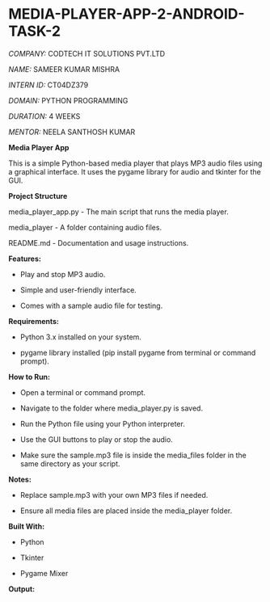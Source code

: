 # MEDIA-PLAYER-APP-2-ANDROID-TASK-2

*COMPANY:* CODTECH IT SOLUTIONS PVT.LTD

*NAME:* SAMEER KUMAR MISHRA

*INTERN ID:* CT04DZ379

*DOMAIN:* PYTHON PROGRAMMING

*DURATION:* 4 WEEKS

*MENTOR:* NEELA SANTHOSH KUMAR



**Media Player App**

This is a simple Python-based media player that plays MP3 audio files using a graphical interface. It uses the pygame library for audio and tkinter for the GUI.


**Project Structure**

media_player_app.py - The main script that runs the media player.

  media_player - A folder containing audio files.

README.md - Documentation and usage instructions.


**Features:**

- Play and stop MP3 audio.

- Simple and user-friendly interface.

- Comes with a sample audio file for testing.


**Requirements:**

- Python 3.x installed on your system.

- pygame library installed (pip install pygame from terminal or command prompt).


**How to Run:**

- Open a terminal or command prompt.

- Navigate to the folder where media_player.py is saved.

- Run the Python file using your Python interpreter.

- Use the GUI buttons to play or stop the audio.

- Make sure the sample.mp3 file is inside the media_files folder in the same directory as your script.


**Notes:**

- Replace sample.mp3 with your own MP3 files if needed.

- Ensure all media files are placed inside the media_player folder.


**Built With:**

- Python

- Tkinter

- Pygame Mixer


**Output:**



